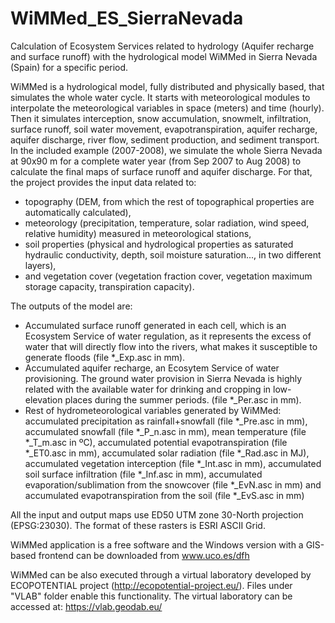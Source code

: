 # WiMMed_ES_SierraNevada
Calculation of Ecosystem Services related to hydrology (Aquifer recharge and surface runoff) with the hydrological model WiMMed in Sierra Nevada (Spain) for a specific period. 

WiMMed is a hydrological model, fully distributed and physically based, that simulates the whole water cycle. It starts with meteorological modules to interpolate the meteorological variables in space (meters) and time (hourly). Then it simulates interception, snow accumulation, snowmelt, infiltration, surface runoff, soil water movement, evapotranspiration, aquifer recharge, aquifer discharge, river flow, sediment production, and sediment transport. 
In the included example (2007-2008), we simulate the whole Sierra Nevada at 90x90 m for a complete water year (from Sep 2007 to Aug 2008) to calculate the final maps of surface runoff and aquifer discharge. For that, the project provides the input data related to:
- topography (DEM, from which the rest of topographical properties are automatically calculated), 
- meteorology (precipitation, temperature, solar radiation, wind speed, relative humidity) measured in meteorological stations, 
- soil properties (physical and hydrological properties as saturated hydraulic conductivity, depth, soil moisture saturation..., in two different layers), 
- and vegetation cover (vegetation fraction cover, vegetation maximum storage capacity, transpiration capacity).

The outputs of the model are:
- Accumulated surface runoff generated in each cell, which is an Ecosystem Service of water regulation, as it represents the excess of water that will directly flow into the rivers, what makes it susceptible to generate floods (file *_Exp.asc in mm).
- Accumulated aquifer recharge, an Ecosytem Service of water provisioning. The ground water provision in Sierra Nevada is highly related with the available water for drinking and cropping in low-elevation places during the summer periods. (file *_Per.asc in mm).
- Rest of hydrometeorological variables generated by WiMMed: accumulated precipitation as rainfall+snowfall (file *_Pre.asc in mm), accumulated snowfall (file *_P_n.asc in mm), mean temperature (file *_T_m.asc in ºC), accumulated potential evapotranspiration (file *_ET0.asc in mm), accumulated solar radiation (file *_Rad.asc in MJ), accumulated vegetation interception (file *_Int.asc in mm), accumulated soil surface infiltration (file *_Inf.asc in mm), accumulated evaporation/sublimation from the snowcover (file *_EvN.asc in mm) and accumulated evapotranspiration from the soil (file *_EvS.asc in mm)

All the input and output maps use ED50 UTM zone 30-North projection (EPSG:23030). The format of these rasters is ESRI ASCII Grid.

WiMMed application is a free software and the Windows version with a GIS-based frontend can be downloaded from www.uco.es/dfh

WiMMed can be also executed through a virtual laboratory developed by ECOPOTENTIAL project (http://ecopotential-project.eu/). Files under "VLAB" folder enable this functionality. The virtual laboratory can be accessed at: https://vlab.geodab.eu/
